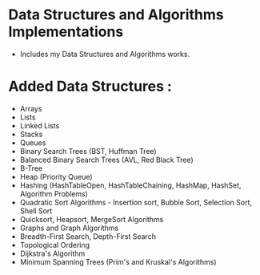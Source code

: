 # Data Structures and Algorithms Implementations
+ Includes my Data Structures and Algorithms works.

# Added Data Structures : 
+ Arrays
+ Lists
+ Linked Lists
+ Stacks
+ Queues
+ Binary Search Trees (BST, Huffman Tree)
+ Balanced Binary Search Trees (AVL, Red Black Tree)
+ B-Tree
+ Heap (Priority Queue)
+ Hashing (HashTableOpen, HashTableChaining, HashMap, HashSet, Algorithm Problems)
+ Quadratic Sort Algorithms - Insertion sort, Bubble Sort, Selection Sort, Shell Sort
+ Quicksort, Heapsort, MergeSort Algorithms
+ Graphs and Graph Algorithms
+ Breadth-First Search, Depth-First Search
+ Topological Ordering
+ Dijkstra's Algorithm
+ Minimum Spanning Trees (Prim's and Kruskal's Algorithms)
